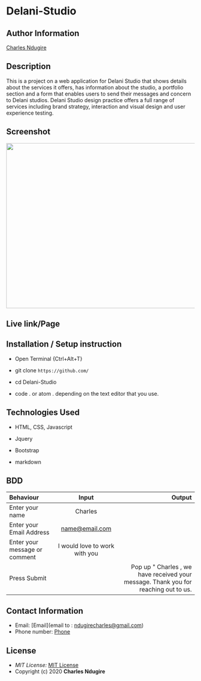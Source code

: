 # Delani-Studio

## Author Information

[Charles Ndugire](https://github.com/Charles-Ndugire)

## Description

This is a  project on a web application for Delani Studio that shows details about the services it offers, has information about the studio, a portfolio section and a form that enables users to send their messages and concern to Delani studios. Delani Studio design practice offers a full range of services including brand strategy, interaction and visual design and user experience testing.

## Screenshot
<img src="delani-studio/static/delanihome.png" width="900px" height="440px">

## Live link/Page 



## Installation / Setup instruction
* Open Terminal {Ctrl+Alt+T}

* git clone ```https://github.com/```

* cd Delani-Studio

* code . or atom . depending on the text editor that you use.

## Technologies Used

* HTML, CSS, Javascript
* Jquery
* Bootstrap

* markdown


## BDD
| Behaviour      | Input        | Output       |
| :------------- | :----------: | -----------: |
|  Enter your name  |   Charles |     |
| Enter your Email Address  | name@email.com |   |
| Enter your message or comment   |  I would love to work with you     |     |
| Press Submit|     |Pop up " Charles , we have received your message. Thank you for reaching out to us.|



## Contact Information 

* Email: [Email](email to : ndugirecharles@gmail.com)
* Phone number: [Phone](tel:+254707261561)
## License
* *MIT License:* [MIT License](https://opensource.org/licenses/MIT)
* Copyright (c) 2020 **Charles Ndugire**
